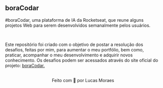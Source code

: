 ## boraCodar

#boraCodar, uma plataforma de IA da Rocketseat, que reune alguns projetos Web para serem desenvolvidos semanalmente pelos usuários.

</br>

Este repositório foi criado com o objetivo de postar a resolução dos desafios, feitas por mim, para aumentar o meu portfólio, bem como, praticar, acompanhar o meu desenvolvimento e adquirir novos conhecimento. Os desafios podem ser acessados através do site oficial do projeto: [boraCodar.](https://www.rocketseat.com.br/boracodar)

</br>

<footer align="center">
    Feito com 🧡 por Lucas Moraes
</footer>